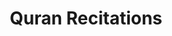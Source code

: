 ---
title: "Quran Recitations"
layout: "audio-recitation"
#slug: "free-download-full-quran-mp3"
draft: false

quranAudio:
  #title: "**Quran Recitations**"
  subtitle: "One click to download the full Quran"

---